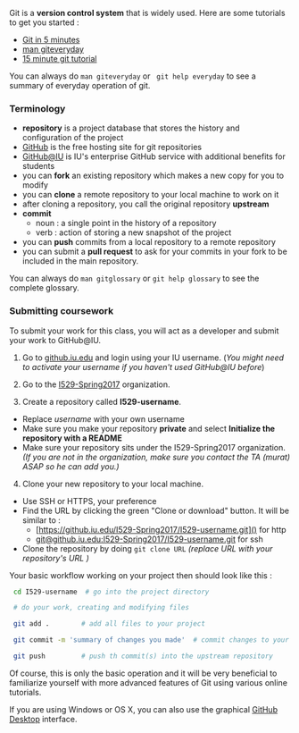 Git is a **version control system** that is widely used.
Here are some tutorials to get you started :

  * [Git in 5 minutes](http://classic.scottr.org/presentations/git-in-5-minutes/)
  * [man giteveryday](https://www.kernel.org/pub/software/scm/git/docs/giteveryday.html)
  * [15 minute git tutorial](https://try.github.io/levels/1/challenges/1)

You can always do `man giteveryday` or ` git help everyday` to see a summary of everyday operation of git.

### Terminology

  * **repository** is a project database that stores the history and configuration of the project
  * [GitHub](https://www.github.com) is the free hosting site for git repositories
  * [GitHub@IU](https://github.iu.edu/) is IU's enterprise GitHub service with additional benefits for students
  * you can **fork** an existing repository which makes a new copy for you to modify
  * you can **clone** a remote repository to your local machine to work on it
  * after cloning a repository, you call the original repository **upstream**  
  * **commit**
    * noun : a single point in the history of a repository
    * verb : action of storing a new snapshot of the project
  * you can **push** commits from a local repository to a remote repository
  * you can submit a **pull request** to ask for your commits in your fork to be included in the main repository.

You can always do `man gitglossary` or `git help glossary` to see the complete glossary.

### Submitting coursework

To submit your work for this class, you will act as a developer and submit your work to GitHub@IU.

 1. Go to [github.iu.edu](https://github.iu.edu/) and login using your IU username.
(*You might need to activate your username if you haven't used GitHub@IU before*)

 2. Go to the [I529-Spring2017](https://github.iu.edu/I529-Spring2017) organization.

 3. Create a repository called **I529-username**.
   * Replace *username* with your own username
   * Make sure you make your repository **private** and select **Initialize the repository with a README**
   * Make sure your repository sits under the I529-Spring2017 organization. *(If you are not in the organization, make sure you contact the TA (murat) ASAP so he can add you.)*

 4. Clone your new repository to your local machine.
  * Use SSH or HTTPS, your preference
  * Find the URL by clicking the green "Clone or download" button. It will be similar to :          
    * [https://github.iu.edu/I529-Spring2017/I529-username.git]() for http
    * [git@github.iu.edu:I529-Spring2017/I529-username.git]() for ssh
  * Clone the repository by doing `git clone URL` *(replace URL with your repository's URL )*


 Your basic workflow working on your project then should look like this :

```bash
 cd I529-username  # go into the project directory

 # do your work, creating and modifying files

 git add .        # add all files to your project

 git commit -m 'summary of changes you made'  # commit changes to your project

 git push         # push th commit(s) into the upstream repository

 ```
Of course, this is only the basic operation and it will be very beneficial to familiarize yourself with more advanced features of Git using various online tutorials.

If you are using Windows or OS X, you can also use the graphical [GitHub Desktop](https://desktop.github.com/) interface.
